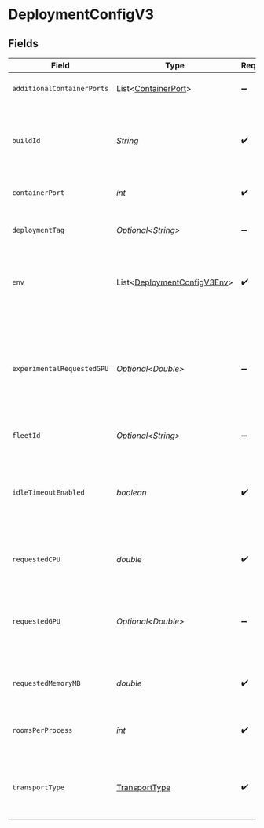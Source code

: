 # DeploymentConfigV3


## Fields

| Field                                                                                                                                                     | Type                                                                                                                                                      | Required                                                                                                                                                  | Description                                                                                                                                               | Example                                                                                                                                                   |
| --------------------------------------------------------------------------------------------------------------------------------------------------------- | --------------------------------------------------------------------------------------------------------------------------------------------------------- | --------------------------------------------------------------------------------------------------------------------------------------------------------- | --------------------------------------------------------------------------------------------------------------------------------------------------------- | --------------------------------------------------------------------------------------------------------------------------------------------------------- |
| `additionalContainerPorts`                                                                                                                                | List\<[ContainerPort](../../models/shared/ContainerPort.md)>                                                                                              | :heavy_minus_sign:                                                                                                                                        | Additional ports your server listens on.                                                                                                                  |                                                                                                                                                           |
| `buildId`                                                                                                                                                 | *String*                                                                                                                                                  | :heavy_check_mark:                                                                                                                                        | System generated id for a build. Can also be user defined when creating a build.                                                                          | bld-6d4c6a71-2d75-4b42-94e1-f312f57f33c5                                                                                                                  |
| `containerPort`                                                                                                                                           | *int*                                                                                                                                                     | :heavy_check_mark:                                                                                                                                        | Default port the server listens on.                                                                                                                       | 4000                                                                                                                                                      |
| `deploymentTag`                                                                                                                                           | *Optional\<String>*                                                                                                                                       | :heavy_minus_sign:                                                                                                                                        | Arbitrary metadata associated with a deployment.                                                                                                          | alpha                                                                                                                                                     |
| `env`                                                                                                                                                     | List\<[DeploymentConfigV3Env](../../models/shared/DeploymentConfigV3Env.md)>                                                                              | :heavy_check_mark:                                                                                                                                        | The environment variable that our process will have access to at runtime.                                                                                 |                                                                                                                                                           |
| `experimentalRequestedGPU`                                                                                                                                | *Optional\<Double>*                                                                                                                                       | :heavy_minus_sign:                                                                                                                                        | EXPERIMENTAL - this feature is in closed beta.<br/>The number of GPUs allocated to your process. Must be an integer.<br/>If not provided, the requested GPU is 0. | 1                                                                                                                                                         |
| `fleetId`                                                                                                                                                 | *Optional\<String>*                                                                                                                                       | :heavy_minus_sign:                                                                                                                                        | The id of the fleet.                                                                                                                                      |                                                                                                                                                           |
| `idleTimeoutEnabled`                                                                                                                                      | *boolean*                                                                                                                                                 | :heavy_check_mark:                                                                                                                                        | Option to shut down processes that have had no new connections or rooms<br/>for five minutes.                                                             |                                                                                                                                                           |
| `requestedCPU`                                                                                                                                            | *double*                                                                                                                                                  | :heavy_check_mark:                                                                                                                                        | The number of cores allocated to your process.                                                                                                            | 0.5                                                                                                                                                       |
| `requestedGPU`                                                                                                                                            | *Optional\<Double>*                                                                                                                                       | :heavy_minus_sign:                                                                                                                                        | The number of GPUs allocated to your process. Must be an integer.<br/>If not provided, the requested GPU is 0.                                            | 1                                                                                                                                                         |
| `requestedMemoryMB`                                                                                                                                       | *double*                                                                                                                                                  | :heavy_check_mark:                                                                                                                                        | The amount of memory allocated to your process.                                                                                                           | 1024                                                                                                                                                      |
| `roomsPerProcess`                                                                                                                                         | *int*                                                                                                                                                     | :heavy_check_mark:                                                                                                                                        | Governs how many [rooms](https://hathora.dev/docs/concepts/hathora-entities#room) can be scheduled in a process.                                          | 3                                                                                                                                                         |
| `transportType`                                                                                                                                           | [TransportType](../../models/shared/TransportType.md)                                                                                                     | :heavy_check_mark:                                                                                                                                        | Transport type specifies the underlying communication protocol to the exposed port.                                                                       |                                                                                                                                                           |